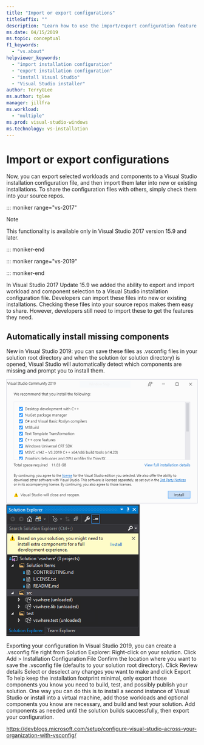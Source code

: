 ```yaml
---
title: "Import or export configurations"
titleSuffix: ""
description: "Learn how to use the import/export configuration feature in Visual Studio"
ms.date: 04/15/2019
ms.topic: conceptual
f1_keywords:
  - "vs.about"
helpviewer_keywords:
  - "import installation configuration"
  - "export installation configuration"
  - "install Visual Studio"
  - "Visual Studio installer"
author: TerryGLee
ms.author: tglee
manager: jillfra
ms.workload:
  - "multiple"
ms.prod: visual-studio-windows
ms.technology: vs-installation
---
```

# Import or export configurations

Now, you can export selected workloads and components to a Visual Studio installation configuration file, and then import them later into new or existing installations. To share the configuration files with others, simply check them into your source repos. 

::: moniker range="vs-2017"

> [!NOTE]
> This functionality is available only in Visual Studio 2017 version 15.9 and later. 

::: moniker-end

::: moniker range="vs-2019"


::: moniker-end

In Visual Studio 2017 Update 15.9 we added the ability to export and import workload and component selection to a Visual Studio installation configuration file. Developers can import these files into new or existing installations. Checking these files into your source repos makes them easy to share. However, developers still need to import these to get the features they need.

## Automatically install missing components

New in Visual Studio 2019: you can save these files as .vsconfig files in your solution root directory and when the solution (or solution directory) is opened, Visual Studio will automatically detect which components are missing and prompt you to install them.

![Name](../install/media/vs-2019/config-file-recommend-install.png)
![Name](../install/media/vs-2019/solution-explorer-config-file.png)


Exporting your configuration
In Visual Studio 2019, you can create a .vsconfig file right from Solution Explorer:
Right-click on your solution.
Click Add > Installation Configuration File
Confirm the location where you want to save the .vsconfig file (defaults to your solution root directory).
Click Review details
Select or deselect any changes you want to make and click Export
To help keep the installation footprint minimal, only export those components you know you need to build, test, and possibly publish your solution. One way you can do this is to install a second instance of Visual Studio or install into a virtual machine, add those workloads and optional components you know are necessary, and build and test your solution. Add components as needed until the solution builds successfully, then export your configuration.


https://devblogs.microsoft.com/setup/configure-visual-studio-across-your-organization-with-vsconfig/